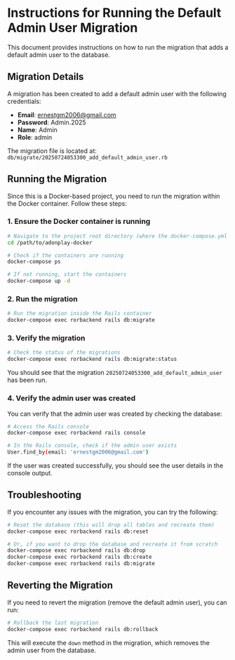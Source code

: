 # Instructions for Running the Default Admin User Migration

This document provides instructions on how to run the migration that adds a default admin user to the database.

## Migration Details

A migration has been created to add a default admin user with the following credentials:
- **Email**: ernestgm2006@gmail.com
- **Password**: Admin.2025
- **Name**: Admin
- **Role**: admin

The migration file is located at: `db/migrate/20250724053300_add_default_admin_user.rb`

## Running the Migration

Since this is a Docker-based project, you need to run the migration within the Docker container. Follow these steps:

### 1. Ensure the Docker container is running

```bash
# Navigate to the project root directory (where the docker-compose.yml file is located)
cd /path/to/adonplay-docker

# Check if the containers are running
docker-compose ps

# If not running, start the containers
docker-compose up -d
```

### 2. Run the migration

```bash
# Run the migration inside the Rails container
docker-compose exec rorbackend rails db:migrate
```

### 3. Verify the migration

```bash
# Check the status of the migrations
docker-compose exec rorbackend rails db:migrate:status
```

You should see that the migration `20250724053300_add_default_admin_user` has been run.

### 4. Verify the admin user was created

You can verify that the admin user was created by checking the database:

```bash
# Access the Rails console
docker-compose exec rorbackend rails console

# In the Rails console, check if the admin user exists
User.find_by(email: 'ernestgm2006@gmail.com')
```

If the user was created successfully, you should see the user details in the console output.

## Troubleshooting

If you encounter any issues with the migration, you can try the following:

```bash
# Reset the database (this will drop all tables and recreate them)
docker-compose exec rorbackend rails db:reset

# Or, if you want to drop the database and recreate it from scratch
docker-compose exec rorbackend rails db:drop
docker-compose exec rorbackend rails db:create
docker-compose exec rorbackend rails db:migrate
```

## Reverting the Migration

If you need to revert the migration (remove the default admin user), you can run:

```bash
# Rollback the last migration
docker-compose exec rorbackend rails db:rollback
```

This will execute the `down` method in the migration, which removes the admin user from the database.